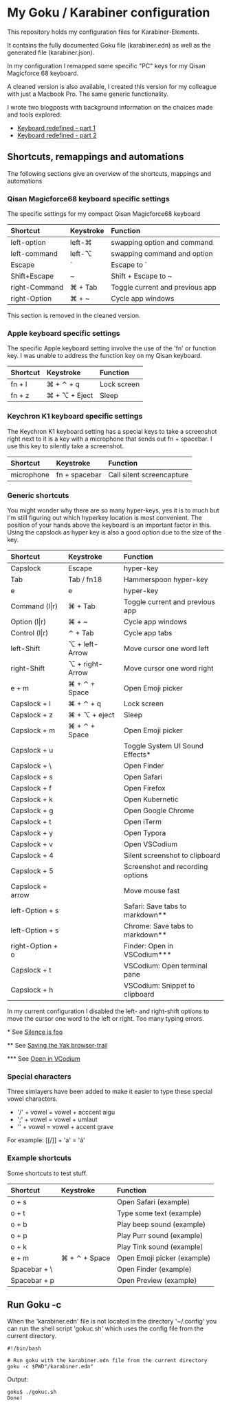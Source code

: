 # My Goku / Karabiner configuration

This repository holds my configuration files for Karabiner-Elements.

It contains the fully documented Goku file (karabiner.edn) as well as the generated file (karabiner.json).

In my configuration I remapped some specific "PC" keys for my Qisan Magicforce 68 keyboard.

A cleaned version is also available, I created this version for my colleague with just a Macbook Pro. The same generic functionality.

I wrote two blogposts with background information on the choices made and tools explored:

- [Keyboard redefined - part 1](https://tisgoud.nl/2020/09/keyboard-redefined-part-1/)
- [Keyboard redefined - part 2](https://tisgoud.nl/2020/09/keyboard-redefined-part-2/)

## Shortcuts, remappings and automations

The following sections give an overview of the shortcuts, mappings and automations

### Qisan Magicforce68 keyboard specific settings

The specific settings for my compact Qisan Magicforce68 keyboard

| Shortcut         | Keystroke      | Function                        |
| :--------------- | :--------------| :------------------------------ |
| left-option      | left-&#x2318;  | swapping option and command     |
| left-command     | left-&#x2325;  | swapping command and option     |
| Escape           | \`             | Escape to \`                    |
| Shift+Escape     | \~             | Shift + Escape to ~             |
| right-Command    | &#x2318; + Tab | Toggle current and previous app |
| right-Option     | &#x2318; + \~  | Cycle app windows               |

This section is removed in the cleaned version.

### Apple keyboard specific settings

The specific Apple keyboard setting involve the use of the 'fn' or function key. I was unable to address the function key on my Qisan keyboard.

| Shortcut | Keystroke                   | Function    |
| :------- | :-------------------------- | :---------- |
| fn + l   | &#x2318; + &#x2303; + q     | Lock screen |
| fn + z   | &#x2318; + &#x2325; + Eject | Sleep       |

### Keychron K1 keyboard specific settings

The Keychron K1 keyboard setting has a special keys to take a screenshot right next to it is a key with a microphone that sends out fn + spacebar. I use this key to silently take a screenshot.

| Shortcut   | Keystroke     | Function                  |
| :--------- | :------------ | :------------------------ |
| microphone | fn + spacebar | Call silent screencapture |

### Generic shortcuts

You might wonder why there are so many hyper-keys, yes it is to much but I'm still figuring out which hyperkey location is most convenient. The position of your hands above the keyboard is an important factor in this. Using the capslock as hyper key is also a good option due to the size of the key.

| Shortcut         | Keystroke                   | Function                         |
| :--------------- | :-------------------------- | :------------------------------- |
| Capslock         | Escape                      | hyper-key                        |
| Tab              | Tab / fn18                  | Hammerspoon hyper-key            |
| e                | e                           | hyper-key                        |
| Command (l\|r)   | &#x2318; + Tab              | Toggle current and previous app  |
| Option (l\|r)    | &#x2318; + \~               | Cycle app windows                |
| Control (l\|r)   | &#x2303; + Tab              | Cycle app tabs                   |
| left-Shift       | &#x2325; + left-Arrow       | Move cursor one word left        |
| right-Shift      | &#x2325; + right-Arrow      | Move cursor one word right       |
| e + m            | &#x2318; + &#x2303; + Space | Open Emoji picker                |
| Capslock + l     | &#x2318; + &#x2303; + q     | Lock screen                      |
| Capslock + z     | &#x2318; + &#x2325; + eject | Sleep                            |
| Capslock + m     | &#x2318; + &#x2303; + Space | Open Emoji picker                |
| Capslock + u     |                             | Toggle System UI Sound Effects*  |
| Capslock + \     |                             | Open Finder                      |
| Capslock + s     |                             | Open Safari                      |
| Capslock + f     |                             | Open Firefox                     |
| Capslock + k     |                             | Open Kubernetic                  |
| Capslock + g     |                             | Open Google Chrome               |
| Capslock + t     |                             | Open iTerm                       |
| Capslock + y     |                             | Open Typora                      |
| Capslock + v     |                             | Open VSCodium                    |
| Capslock + 4     |                             | Silent screenshot to clipboard   |
| Capslock + 5     |                             | Screenshot and recording options |
| Capslock + arrow |                             | Move mouse fast                  |
| left-Option + s  |                             | Safari: Save tabs to markdown**  |
| left-Option + s  |                             | Chrome: Save tabs to markdown**  |
| right-Option + o |                             | Finder: Open in VSCodium***      |
| Capslock + t     |                             | VSCodium: Open terminal pane     |
| Capslock + h     |                             | VSCodium: Snippet to clipboard   |

In my current configuration I disabled the left- and right-shift options to move the cursor one word to the left or right. Too many typing errors.

\* See [Silence is foo](https://tisgoud.nl/2020/10/silence-is-foo/)

\*\* See [Saving the Yak browser-trail](https://tisgoud.nl/2020/04/saving-the-yak-browser-trail/)

\*\*\* See [Open in VCodium](https://tisgoud.nl/2019/09/open-in-vscodium/)

### Special characters

Three simlayers have been added to make it easier to type these special vowel characters.

- '/' + vowel = vowel + acccent aigu
- ';' + vowel = vowel + umlaut
- '\' + vowel = vowel + accent grave

For example: [[/]] + 'a' = 'á'

### Example shortcuts

Some shortcuts to test stuff.

| Shortcut      | Keystroke                   | Function                    |
| :------------ | :-------------------------- | :-------------------------- |
| o + s         |                             | Open Safari (example)       |
| o + t         |                             | Type some text (example)    |
| o + b         |                             | Play beep sound (example)   |
| o + p         |                             | Play Purr sound (example)   |
| o + k         |                             | Play Tink sound (example)   |
| e + m         | &#x2318; + &#x2303; + Space | Open Emoji picker (example) |
| Spacebar + \  |                             | Open Finder (example)       |
| Spacebar + p  |                             | Open Preview (example)      |

## Run Goku -c

When the 'karabiner.edn' file is not located in the directory '~/.config' you can run the shell script 'gokuc.sh' which uses the config file from the current directory.

```shell
#!/bin/bash

# Run goku with the karabiner.edn file from the current directory
goku -c $PWD"/karabiner.edn"
```

Output:

```shell
goku$ ./gokuc.sh
Done!
```
